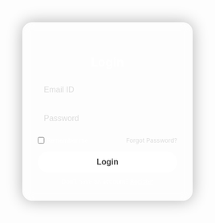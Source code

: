 <!DOCTYPE html>
<html lang="en">
<head>
  <meta charset="UTF-8" />
  <meta name="viewport" content="width=device-width, initial-scale=1.0" />
  <title>Login</title>
  <style>
    * {
      box-sizing: border-box;
      margin: 0;
      padding: 0;
    }

    body, html {
      height: 100%;
      font-family: 'Segoe UI', sans-serif;
    }

    body {
      background: url('https://i.imgur.com/6RMhx.gif') no-repeat center center/cover;
      display: flex;
      justify-content: center;
      align-items: center;
      padding: 20px;
    }

    .login-box {
      background: rgba(255, 255, 255, 0.1);
      border: 1px solid rgba(255, 255, 255, 0.3);
      border-radius: 20px;
      backdrop-filter: blur(10px);
      box-shadow: 0 0 30px rgba(0, 0, 0, 0.3);
      padding: 30px;
      width: 100%;
      max-width: 340px;
      color: #fff;
    }

    .login-box h2 {
      text-align: center;
      margin-bottom: 20px;
      font-size: 24px;
    }

    .input-group {
      margin-bottom: 15px;
    }

    .input-group input {
      width: 100%;
      padding: 12px;
      border-radius: 10px;
      border: none;
      font-size: 16px;
      background: rgba(255, 255, 255, 0.2);
      color: #fff;
    }

    .input-group input::placeholder {
      color: #ddd;
    }

    .options {
      display: flex;
      justify-content: space-between;
      font-size: 12px;
      margin-bottom: 15px;
    }

    .options label {
      display: flex;
      align-items: center;
      gap: 5px;
    }

    .options a {
      color: #ddd;
      text-decoration: none;
    }

    .login-btn {
      width: 100%;
      padding: 12px;
      background: #ffffff;
      border: none;
      border-radius: 25px;
      color: #444;
      font-weight: bold;
      cursor: pointer;
      font-size: 16px;
    }

    .register-link {
      margin-top: 10px;
      font-size: 12px;
      text-align: center;
    }

    .register-link a {
      color: #fff;
      text-decoration: underline;
    }
  </style>
</head>
<body>

  <div class="login-box">
    <h2>Login</h2>
    <div class="input-group">
      <input type="text" placeholder="Email ID">
    </div>
    <div class="input-group">
      <input type="password" placeholder="Password">
    </div>
    <div class="options">
      <label><input type="checkbox"> Remember me</label>
      <a href="#">Forgot Password?</a>
    </div>
    <button class="login-btn">Login</button>
    <div class="register-link">
      Don't have an account? <a href="#">Register</a>
    </div>
  </div>

</body>
</html>
